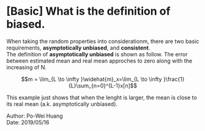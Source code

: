 # [Basic] What is the definition of biased.

When taking the random properties into considerationm, there are two basic requirements, **asymptotically unbiased**, and **consistent**.  
The definition of **asymptotically unbiased** is shown as follow. The error between estimated mean and real mean approches to zero along with the increasing of N.  
```math
m = \lim_{L \to \infty }\widehat{m}_x=\lim_{L \to \infty }\frac{1}{L}\sum_{n=0}^{L-1}x[n]
```  

This example just shows that when the lenght is larger, the mean is close to its real mean (a.k. asymptotically unbiased).

Author: Po-Wei Huang  
Date: 2019/05/16  
